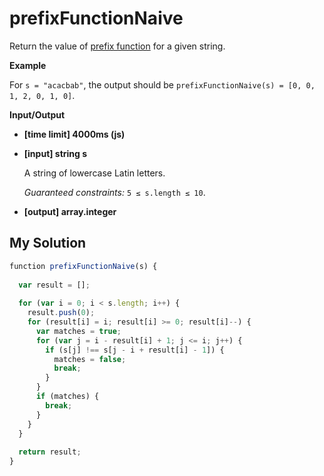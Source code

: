 # prefixFunctionNaive
﻿Return the value of [prefix function](keyword://prefix-function) for a given string.

**Example**

For `s = "acacbab"`, the output should be
`prefixFunctionNaive(s) = [0, 0, 1, 2, 0, 1, 0]`.

**Input/Output**

*   **[time limit] 4000ms (js)**

*   **[input] string s**

    A string of lowercase Latin letters.

    _Guaranteed constraints:_
    `5 ≤ s.length ≤ 10`.

*   **[output] array.integer**


## My Solution
```javascript
﻿function prefixFunctionNaive(s) {
​
  var result = [];
​
  for (var i = 0; i < s.length; i++) {
    result.push(0);
    for (result[i] = i; result[i] >= 0; result[i]--) {
      var matches = true;
      for (var j = i - result[i] + 1; j <= i; j++) {
        if (s[j] !== s[j - i + result[i] - 1]) {
          matches = false;
          break;
        }
      }
      if (matches) {
        break;
      }
    }
  }
​
  return result;
}
​
```
